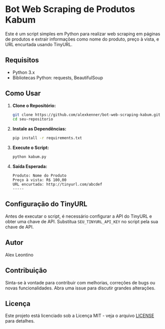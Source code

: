 # Bot Web Scraping de Produtos Kabum 

Este é um script simples em Python para realizar web scraping em páginas de produtos e extrair informações como nome do produto, preço à vista, e URL encurtada usando TinyURL.

## Requisitos

- Python 3.x
- Bibliotecas Python: requests, BeautifulSoup

## Como Usar

1. **Clone o Repositório:**
    ```bash
    git clone https://github.com/alexkenner/bot-web-scraping-kabum.git
    cd seu-repositorio
    ```

2. **Instale as Dependências:**
    ```bash
    pip install -r requirements.txt
    ```

3. **Execute o Script:**
    ```bash
    python kabum.py
    ```

4. **Saída Esperada:**
    ```plaintext
    Produto: Nome do Produto
    Preço à vista: R$ 100,00
    URL encurtada: http://tinyurl.com/abcdef
    -----
    ```

## Configuração do TinyURL

Antes de executar o script, é necessário configurar a API do TinyURL e obter uma chave de API. Substitua `SEU_TINYURL_API_KEY` no script pela sua chave de API.

## Autor

Alex Leontino

## Contribuição

Sinta-se à vontade para contribuir com melhorias, correções de bugs ou novas funcionalidades. Abra uma issue para discutir grandes alterações.

## Licença

Este projeto está licenciado sob a Licença MIT - veja o arquivo [LICENSE](LICENSE) para detalhes.
